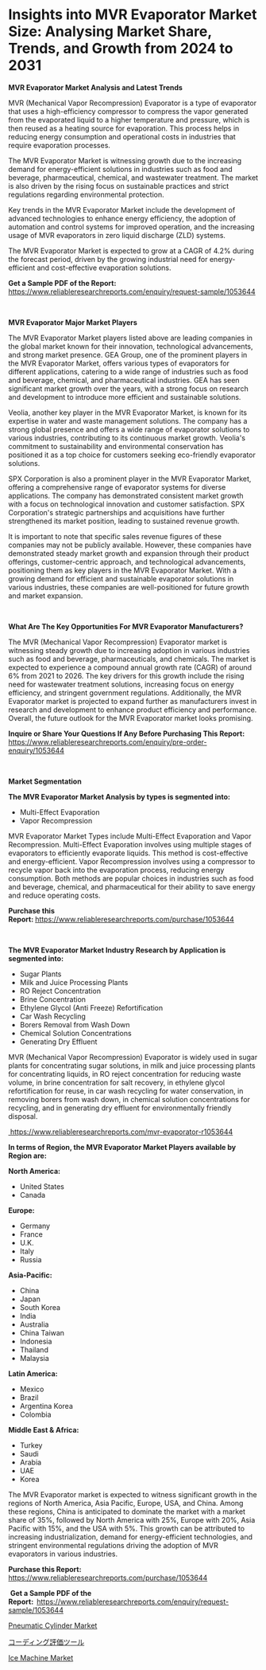 <p><h1>Insights into MVR Evaporator Market Size: Analysing Market Share, Trends, and Growth from 2024 to 2031</h1></p><p><strong>MVR Evaporator Market Analysis and Latest Trends</strong></p>
<p><p>MVR (Mechanical Vapor Recompression) Evaporator is a type of evaporator that uses a high-efficiency compressor to compress the vapor generated from the evaporated liquid to a higher temperature and pressure, which is then reused as a heating source for evaporation. This process helps in reducing energy consumption and operational costs in industries that require evaporation processes.</p><p>The MVR Evaporator Market is witnessing growth due to the increasing demand for energy-efficient solutions in industries such as food and beverage, pharmaceutical, chemical, and wastewater treatment. The market is also driven by the rising focus on sustainable practices and strict regulations regarding environmental protection.</p><p>Key trends in the MVR Evaporator Market include the development of advanced technologies to enhance energy efficiency, the adoption of automation and control systems for improved operation, and the increasing usage of MVR evaporators in zero liquid discharge (ZLD) systems.</p><p>The MVR Evaporator Market is expected to grow at a CAGR of 4.2% during the forecast period, driven by the growing industrial need for energy-efficient and cost-effective evaporation solutions.</p></p>
<p><strong>Get a Sample PDF of the Report:&nbsp;</strong> <a href="https://www.reliableresearchreports.com/enquiry/request-sample/1053644">https://www.reliableresearchreports.com/enquiry/request-sample/1053644</a></p>
<p>&nbsp;</p>
<p><strong>MVR Evaporator Major Market Players</strong></p>
<p><p>The MVR Evaporator Market players listed above are leading companies in the global market known for their innovation, technological advancements, and strong market presence. GEA Group, one of the prominent players in the MVR Evaporator Market, offers various types of evaporators for different applications, catering to a wide range of industries such as food and beverage, chemical, and pharmaceutical industries. GEA has seen significant market growth over the years, with a strong focus on research and development to introduce more efficient and sustainable solutions.</p><p>Veolia, another key player in the MVR Evaporator Market, is known for its expertise in water and waste management solutions. The company has a strong global presence and offers a wide range of evaporator solutions to various industries, contributing to its continuous market growth. Veolia's commitment to sustainability and environmental conservation has positioned it as a top choice for customers seeking eco-friendly evaporator solutions.</p><p>SPX Corporation is also a prominent player in the MVR Evaporator Market, offering a comprehensive range of evaporator systems for diverse applications. The company has demonstrated consistent market growth with a focus on technological innovation and customer satisfaction. SPX Corporation's strategic partnerships and acquisitions have further strengthened its market position, leading to sustained revenue growth.</p><p>It is important to note that specific sales revenue figures of these companies may not be publicly available. However, these companies have demonstrated steady market growth and expansion through their product offerings, customer-centric approach, and technological advancements, positioning them as key players in the MVR Evaporator Market. With a growing demand for efficient and sustainable evaporator solutions in various industries, these companies are well-positioned for future growth and market expansion.</p></p>
<p>&nbsp;</p>
<p><strong>What Are The Key Opportunities For MVR Evaporator Manufacturers?</strong></p>
<p><p>The MVR (Mechanical Vapor Recompression) Evaporator market is witnessing steady growth due to increasing adoption in various industries such as food and beverage, pharmaceuticals, and chemicals. The market is expected to experience a compound annual growth rate (CAGR) of around 6% from 2021 to 2026. The key drivers for this growth include the rising need for wastewater treatment solutions, increasing focus on energy efficiency, and stringent government regulations. Additionally, the MVR Evaporator market is projected to expand further as manufacturers invest in research and development to enhance product efficiency and performance. Overall, the future outlook for the MVR Evaporator market looks promising.</p></p>
<p><strong>Inquire or Share Your Questions If Any Before Purchasing This Report:</strong> <a href="https://www.reliableresearchreports.com/enquiry/pre-order-enquiry/1053644">https://www.reliableresearchreports.com/enquiry/pre-order-enquiry/1053644</a></p>
<p>&nbsp;</p>
<p><strong>Market Segmentation</strong></p>
<p><strong>The MVR Evaporator Market Analysis by types is segmented into:</strong></p>
<p><ul><li>Multi-Effect Evaporation</li><li>Vapor Recompression</li></ul></p>
<p><p>MVR Evaporator Market Types include Multi-Effect Evaporation and Vapor Recompression. Multi-Effect Evaporation involves using multiple stages of evaporators to efficiently evaporate liquids. This method is cost-effective and energy-efficient. Vapor Recompression involves using a compressor to recycle vapor back into the evaporation process, reducing energy consumption. Both methods are popular choices in industries such as food and beverage, chemical, and pharmaceutical for their ability to save energy and reduce operating costs.</p></p>
<p><strong>Purchase this Report:&nbsp;</strong><a href="https://www.reliableresearchreports.com/purchase/1053644">https://www.reliableresearchreports.com/purchase/1053644</a></p>
<p>&nbsp;</p>
<p><strong>The MVR Evaporator Market Industry Research by Application is segmented into:</strong></p>
<p><ul><li>Sugar Plants</li><li>Milk and Juice Processing Plants</li><li>RO Reject Concentration</li><li>Brine Concentration</li><li>Ethylene Glycol (Anti Freeze) Refortification</li><li>Car Wash Recycling</li><li>Borers Removal from Wash Down</li><li>Chemical Solution Concentrations</li><li>Generating Dry Effluent</li></ul></p>
<p><p>MVR (Mechanical Vapor Recompression) Evaporator is widely used in sugar plants for concentrating sugar solutions, in milk and juice processing plants for concentrating liquids, in RO reject concentration for reducing waste volume, in brine concentration for salt recovery, in ethylene glycol refortification for reuse, in car wash recycling for water conservation, in removing borers from wash down, in chemical solution concentrations for recycling, and in generating dry effluent for environmentally friendly disposal.</p></p>
<p><a href="https://www.reliableresearchreports.com/mvr-evaporator-r1053644">&nbsp;https://www.reliableresearchreports.com/mvr-evaporator-r1053644</a></p>
<p><strong>In terms of Region, the MVR Evaporator Market Players available by Region are:</strong></p>
<p>
    <p> <strong> North America: </strong>
        <ul>
            <li>United States</li>
            <li>Canada</li>
        </ul>
        </p> 
    <p> <strong> Europe: </strong>
        <ul>
            <li>Germany</li>
            <li>France</li>
            <li>U.K.</li>
            <li>Italy</li>
            <li>Russia</li>
        </ul>
        </p> 
    <p> <strong> Asia-Pacific: </strong>
        <ul>
            <li>China</li>
            <li>Japan</li>
            <li>South Korea</li>
            <li>India</li>
            <li>Australia</li>
            <li>China Taiwan</li>
            <li>Indonesia</li>
            <li>Thailand</li>
            <li>Malaysia</li>
        </ul>
        </p> 
    <p> <strong> Latin America: </strong>
        <ul>
            <li>Mexico</li>
            <li>Brazil</li>
            <li>Argentina Korea</li>
            <li>Colombia</li>
        </ul>
        </p> 
    <p> <strong> Middle East & Africa: </strong>
        <ul>
            <li>Turkey</li>
            <li>Saudi</li>
            <li>Arabia</li>
            <li>UAE</li>
            <li>Korea</li>
        </ul>
    </p>
    </p>
<p><p>The MVR Evaporator market is expected to witness significant growth in the regions of North America, Asia Pacific, Europe, USA, and China. Among these regions, China is anticipated to dominate the market with a market share of 35%, followed by North America with 25%, Europe with 20%, Asia Pacific with 15%, and the USA with 5%. This growth can be attributed to increasing industrialization, demand for energy-efficient technologies, and stringent environmental regulations driving the adoption of MVR evaporators in various industries.</p></p>
<p><strong>Purchase this Report: </strong><a href="https://www.reliableresearchreports.com/purchase/1053644">https://www.reliableresearchreports.com/purchase/1053644</a></p>
<p>&nbsp;<strong>Get a Sample PDF of the Report:&nbsp;&nbsp;</strong><a href="https://www.reliableresearchreports.com/enquiry/request-sample/1053644">https://www.reliableresearchreports.com/enquiry/request-sample/1053644</a></p>
<p><strong></strong></p>
<p><p><a href="https://github.com/dimitrishawkinswaynenp91rgz/Market-Research-Report-List-2/blob/main/pneumatic-cylinder-market.md">Pneumatic Cylinder Market</a></p><p><a href="https://github.com/one-cool-chick/Market-Research-Report-List-1/blob/main/355595932379.md">コーディング評価ツール</a></p><p><a href="https://github.com/changoleonlaverguenzanoexiste/Market-Research-Report-List-3/blob/main/ice-machine-market.md">Ice Machine Market</a></p></p>